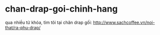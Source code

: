 chan-drap-goi-chinh-hang
========================

qua nhiều từ khóa, tìm tôi tại chăn drap gối: http://www.sachcoffee.vn/noi-that/ra-phu-drap/
